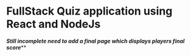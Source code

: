 # FullStack Quiz application using React and NodeJs
***Still incomplete need to add a final page which displays players final score*****

